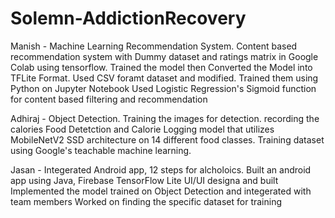 # Solemn-AddictionRecovery
 
Manish - Machine Learning Recommendation System.
Content based recommendation system with Dummy dataset and ratings matrix in Google Colab using tensorflow. 
Trained the model then Converted the Model into TFLite Format.
Used CSV foramt dataset and modified. Trained them using Python on Jupyter Notebook
Used Logistic Regression's Sigmoid function for content based filtering and recommendation


Adhiraj - Object Detection. 
Training the images for detection. recording the calories
Food Detetction and Calorie Logging model that utilizes MobileNetV2 SSD architecture on 14 different food classes.
Training dataset using Google's teachable machine learning.


Jasan - Integerated Android app, 12 steps for alcholoics.
Built an android app using Java, Firebase TensorFlow Lite
UI/UI designa and built
Implemented the model trained on Object Detection and integerated with team members
Worked on finding the specific dataset for training
